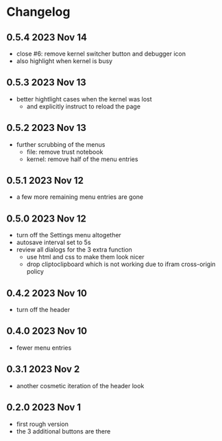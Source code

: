 # Changelog

## 0.5.4 2023 Nov 14

* close #6: remove kernel switcher button and debugger icon
* also highlight when kernel is busy

## 0.5.3 2023 Nov 13

* better hightlight cases when the kernel was lost
  * and explicitly instruct to reload the page

## 0.5.2 2023 Nov 13

* further scrubbing of the menus
  * file: remove trust notebook
  * kernel: remove half of the menu entries

## 0.5.1 2023 Nov 12

* a few more remaining menu entries are gone

## 0.5.0 2023 Nov 12

* turn off the Settings menu altogether
* autosave interval set to 5s
* review all dialogs for the 3 extra function
  * use html and css to make them look nicer
  * drop cliptoclipboard which is not working due to ifram cross-origin policy

## 0.4.2 2023 Nov 10

* turn off the header

## 0.4.0 2023 Nov 10

* fewer menu entries

## 0.3.1 2023 Nov 2

* another cosmetic iteration of the header look

## 0.2.0 2023 Nov 1

* first rough version
* the 3 additional buttons are there
